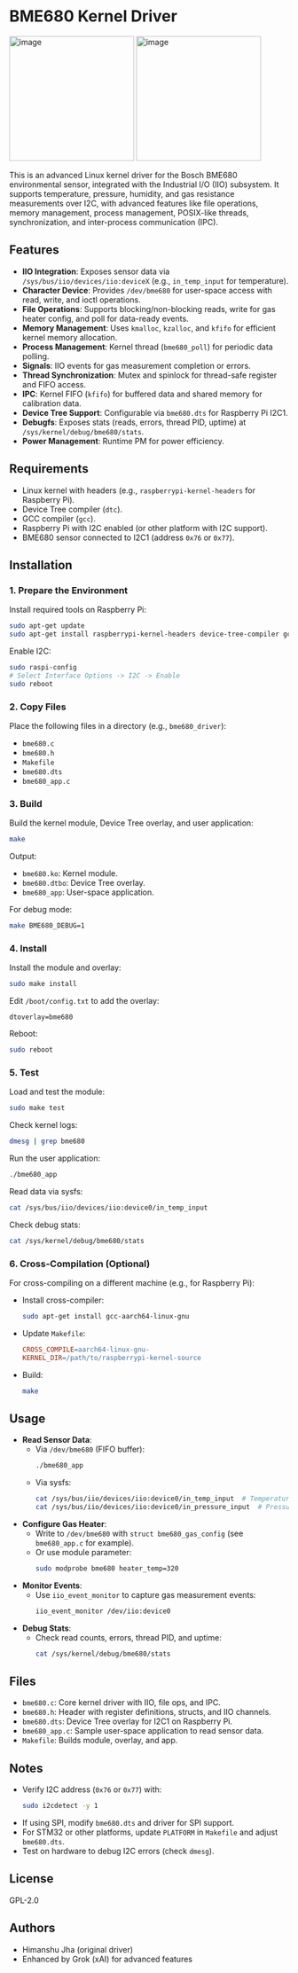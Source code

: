 # BME680 Kernel Driver
<img width="225" height="225" alt="image" src="https://github.com/user-attachments/assets/2121961c-8947-4c0f-953d-a13099410ca5" />
<img width="225" height="225" alt="image" src="https://github.com/user-attachments/assets/32c2195e-acaf-4ee9-91bc-9dad5084613a" />

This is an advanced Linux kernel driver for the Bosch BME680 environmental sensor, integrated with the Industrial I/O (IIO) subsystem. It supports temperature, pressure, humidity, and gas resistance measurements over I2C, with advanced features like file operations, memory management, process management, POSIX-like threads, synchronization, and inter-process communication (IPC).

## Features
- **IIO Integration**: Exposes sensor data via `/sys/bus/iio/devices/iio:deviceX` (e.g., `in_temp_input` for temperature).
- **Character Device**: Provides `/dev/bme680` for user-space access with read, write, and ioctl operations.
- **File Operations**: Supports blocking/non-blocking reads, write for gas heater config, and poll for data-ready events.
- **Memory Management**: Uses `kmalloc`, `kzalloc`, and `kfifo` for efficient kernel memory allocation.
- **Process Management**: Kernel thread (`bme680_poll`) for periodic data polling.
- **Signals**: IIO events for gas measurement completion or errors.
- **Thread Synchronization**: Mutex and spinlock for thread-safe register and FIFO access.
- **IPC**: Kernel FIFO (`kfifo`) for buffered data and shared memory for calibration data.
- **Device Tree Support**: Configurable via `bme680.dts` for Raspberry Pi I2C1.
- **Debugfs**: Exposes stats (reads, errors, thread PID, uptime) at `/sys/kernel/debug/bme680/stats`.
- **Power Management**: Runtime PM for power efficiency.

## Requirements
- Linux kernel with headers (e.g., `raspberrypi-kernel-headers` for Raspberry Pi).
- Device Tree compiler (`dtc`).
- GCC compiler (`gcc`).
- Raspberry Pi with I2C enabled (or other platform with I2C support).
- BME680 sensor connected to I2C1 (address `0x76` or `0x77`).

## Installation

### 1. Prepare the Environment
Install required tools on Raspberry Pi:
```bash
sudo apt-get update
sudo apt-get install raspberrypi-kernel-headers device-tree-compiler gcc
```
Enable I2C:
```bash
sudo raspi-config
# Select Interface Options -> I2C -> Enable
sudo reboot
```

### 2. Copy Files
Place the following files in a directory (e.g., `bme680_driver`):
- `bme680.c`
- `bme680.h`
- `Makefile`
- `bme680.dts`
- `bme680_app.c`

### 3. Build
Build the kernel module, Device Tree overlay, and user application:
```bash
make
```
Output:
- `bme680.ko`: Kernel module.
- `bme680.dtbo`: Device Tree overlay.
- `bme680_app`: User-space application.

For debug mode:
```bash
make BME680_DEBUG=1
```

### 4. Install
Install the module and overlay:
```bash
sudo make install
```
Edit `/boot/config.txt` to add the overlay:
```text
dtoverlay=bme680
```
Reboot:
```bash
sudo reboot
```

### 5. Test
Load and test the module:
```bash
sudo make test
```
Check kernel logs:
```bash
dmesg | grep bme680
```
Run the user application:
```bash
./bme680_app
```
Read data via sysfs:
```bash
cat /sys/bus/iio/devices/iio:device0/in_temp_input
```
Check debug stats:
```bash
cat /sys/kernel/debug/bme680/stats
```

### 6. Cross-Compilation (Optional)
For cross-compiling on a different machine (e.g., for Raspberry Pi):
- Install cross-compiler:
  ```bash
  sudo apt-get install gcc-aarch64-linux-gnu
  ```
- Update `Makefile`:
  ```makefile
  CROSS_COMPILE=aarch64-linux-gnu-
  KERNEL_DIR=/path/to/raspberrypi-kernel-source
  ```
- Build:
  ```bash
  make
  ```

## Usage
- **Read Sensor Data**:
  - Via `/dev/bme680` (FIFO buffer):
    ```bash
    ./bme680_app
    ```
  - Via sysfs:
    ```bash
    cat /sys/bus/iio/devices/iio:device0/in_temp_input  # Temperature in micro °C
    cat /sys/bus/iio/devices/iio:device0/in_pressure_input  # Pressure in Pa
    ```
- **Configure Gas Heater**:
  - Write to `/dev/bme680` with `struct bme680_gas_config` (see `bme680_app.c` for example).
  - Or use module parameter:
    ```bash
    sudo modprobe bme680 heater_temp=320
    ```
- **Monitor Events**:
  - Use `iio_event_monitor` to capture gas measurement events:
    ```bash
    iio_event_monitor /dev/iio:device0
    ```
- **Debug Stats**:
  - Check read counts, errors, thread PID, and uptime:
    ```bash
    cat /sys/kernel/debug/bme680/stats
    ```

## Files
- `bme680.c`: Core kernel driver with IIO, file ops, and IPC.
- `bme680.h`: Header with register definitions, structs, and IIO channels.
- `bme680.dts`: Device Tree overlay for I2C1 on Raspberry Pi.
- `bme680_app.c`: Sample user-space application to read sensor data.
- `Makefile`: Builds module, overlay, and app.

## Notes
- Verify I2C address (`0x76` or `0x77`) with:
  ```bash
  sudo i2cdetect -y 1
  ```
- If using SPI, modify `bme680.dts` and driver for SPI support.
- For STM32 or other platforms, update `PLATFORM` in `Makefile` and adjust `bme680.dts`.
- Test on hardware to debug I2C errors (check `dmesg`).

## License
GPL-2.0

## Authors
- Himanshu Jha (original driver)
- Enhanced by Grok (xAI) for advanced features
